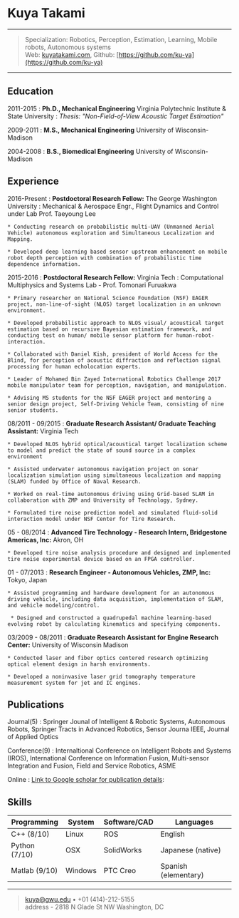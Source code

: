 Kuya Takami
===========

----

>  Specialization: Robotics, Perception, Estimation, Learning, Mobile robots, Autonomous systems\
>  Web: [kuyatakami.com](http://kuyatakami.com), Github: [https://github.com/ku-ya](https://github.com/ku-ya)

----

Education
---------

2011-2015
: **Ph.D., Mechanical Engineering** Virginia Polytechnic Institute & State University
:  *Thesis:  "Non-Field-of-View Acoustic Target Estimation"*

2009-2011
: **M.S., Mechanical Engineering** University of Wisconsin-Madison

2004-2008
: **B.S., Biomedical Engineering** University of Wisconsin-Madison

Experience
----------

2016-Present
: **Postdoctoral Research Fellow:** The George Washington University
: Mechanical & Aerospace Engr., Flight Dynamics and Control under Lab Prof. Taeyoung Lee

    * Conducting research on probabilistic multi-UAV (Unmanned Aerial Vehicle) autonomous exploration and Simultaneous Localization and Mapping.

    * Developed deep learning based sensor upstream enhancement on mobile robot depth perception with combination of probabilistic time dependence information.

2015-2016
: **Postdoctoral Research Fellow:** Virginia Tech
: Computational Multiphysics and Systems Lab - Prof. Tomonari Furuakwa

    * Primary researcher on National Science Foundation (NSF) EAGER project, non-line-of-sight (NLOS) target localization in an unknown environment.

    * Developed probabilistic approach to NLOS visual/ acoustical target estimation based on recursive Bayesian estimation framework, and conducting test on human/ mobile sensor platform for human-robot-interaction.

    * Collaborated with Daniel Kish, president of World Access for the Blind, for perception of acoustic diffraction and reflection signal processing for human echolocation experts.

    * Leader of Mohamed Bin Zayed International Robotics Challenge 2017 mobile manipulator team for perception, navigation, and manipulation.

    * Advising MS students for the NSF EAGER project and mentoring a senior design project, Self-Driving Vehicle Team, consisting of nine senior students.

08/2011 - 09/2015
: **Graduate Research Assistant/ Graduate Teaching Assistant:** Virginia Tech

    * Developed NLOS hybrid optical/acoustical target localization scheme to model and predict the state of sound source in a complex environment

    * Assisted underwater autonomous navigation project on sonar localization simulation using simultaneous localization and mapping (SLAM) funded by Office of Naval Research.

    * Worked on real-time autonomous driving using Grid-based SLAM in collaboration with ZMP and University of Technology, Sydney.

    * Formulated tire noise prediction model and simulated fluid-solid interaction model under NSF Center for Tire Research.

05 - 08/2014
: **Advanced Tire Technology - Research Intern, Bridgestone Americas, Inc:** Akron, OH

    * Developed tire noise analysis procedure and designed and implemented tire noise experimental device based on an FPGA controller.

01 - 07/2013
: **Research Engineer - Autonomous Vehicles, ZMP, Inc:** Tokyo, Japan

    * Assisted programming and hardware development for an autonomous driving vehicle, including data acquisition, implementation of SLAM, and vehicle modeling/control.

     * Designed and constructed a quadrupedal machine learning-based evolving robot by calculating kinematics and specifying components.

03/2009 - 08/2011
: **Graduate Research Assistant for Engine Research Center:** University of Wisconsin Madison

    * Conducted laser and fiber optics centered research optimizing optical element design in harsh environments.

    * Developed a noninvasive laser grid tomography temperature measurement system for jet and IC engines.


Publications
---------

Journal(5)
: Springer Jounal of Intelligent & Robotic Systems, Autonomous Robots, Springer Tracts in Advanced Robotics, Sensor Journa IEEE, Journal of Applied Optics

Conference(9)
: Internaltional Conference on Intelligent Robots and Systems (IROS), International Conference on Information Fusion, Multi-sensor Integration and Fusion, Field and Service Robotics, ASME

Online
: [Link to Google scholar for publication details](https://scholar.google.com/citations?user=yU33tGsAAAAJ&hl=en&oi=ao): 


Skills
-------------

| **Programming** | **System** |  **Software/CAD** | **Languages** |
|----------|----|-----|------|
| C++ (8/10) | Linux | ROS | English |
| Python (7/10) | OSX | SolidWorks |   Japanese (native) |
| Matlab (9/10) | Windows |PTC Creo | Spanish (elementary)|

----------------------------------------

> <kuya@gwu.edu> • +01 (414)-212-5155\
> address - 2818 N Glade St NW Washington, DC
